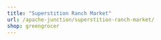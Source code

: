 ```yaml
---
title: "Superstition Ranch Market"
url: /apache-junction/superstition-ranch-market/
shop: greengrocer
---
```

